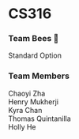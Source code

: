 # CS316

### Team Bees 🐝
Standard Option

### Team Members
Chaoyi Zha <br />
Henry Mukherji <br />
Kyra Chan <br />
Thomas Quintanilla <br />
Holly He
